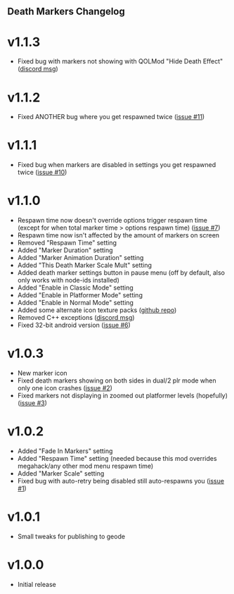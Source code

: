## Death Markers Changelog
# v1.1.3
- Fixed bug with markers not showing with QOLMod "Hide Death Effect" ([discord msg](https://discord.com/channels/911701438269386882/911701440022585386/1217319874435743784))
# v1.1.2
- Fixed ANOTHER bug where you get respawned twice ([issue #11](https://github.com/Bean0of/deathmarkers/issues/11))
# v1.1.1
- Fixed bug when markers are disabled in settings you get respawned twice ([issue #10](https://github.com/Bean0of/deathmarkers/issues/10))
# v1.1.0
- Respawn time now doesn't override options trigger respawn time (except for when  total marker time > options respawn time) ([issue #7](https://github.com/Bean0of/deathmarkers/issues/7))
- Respawn time now isn't affected by the amount of markers on screen
- Removed "Respawn Time" setting
- Added "Marker Duration" setting
- Added "Marker Animation Duration" setting
- Added "This Death Marker Scale Mult" setting
- Added death marker settings button in pause menu (off by default, also only works with node-ids installed)
- Added "Enable in Classic Mode" setting
- Added "Enable in Platformer Mode" setting
- Added "Enable in Normal Mode" setting
- Added some alternate icon texture packs ([github repo](https://github.com/Bean0of/deathmarkers/tree/main/texturepacks))
- Removed C++ exceptions ([discord msg](https://discord.com/channels/911701438269386882/979402752121765898/1200278848751816744))
- Fixed 32-bit android version ([issue #6](https://github.com/Bean0of/deathmarkers/issues/6))
# v1.0.3
- New marker icon
- Fixed death markers showing on both sides in dual/2 plr mode when only one icon crashes ([issue #2](https://github.com/Bean0of/deathmarkers/issues/2))
- Fixed markers not displaying in zoomed out platformer levels (hopefully) ([issue #3](https://github.com/Bean0of/deathmarkers/issues/3))
# v1.0.2
- Added "Fade In Markers" setting
- Added "Respawn Time" setting (needed because this mod overrides megahack/any other mod menu respawn time)
- Added "Marker Scale" setting
- Fixed bug with auto-retry being disabled still auto-respawns you ([issue #1](https://github.com/Bean0of/deathmarkers/issues/1))
# v1.0.1
- Small tweaks for publishing to geode
# v1.0.0
- Initial release
